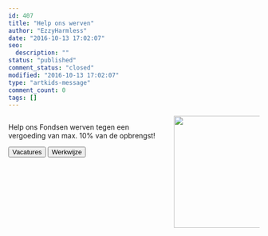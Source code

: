 ```yaml
---
id: 407
title: "Help ons werven"
author: "EzzyHarmless"
date: "2016-10-13 17:02:07"
seo:
  description: ""
status: "published"
comment_status: "closed"
modified: "2016-10-13 17:02:07"
type: "artkids-message"
comment_count: 0
tags: []
---
```


<div class="container">
    <div class="columns">
      <div class="column">
        <p class="lead">
          Help ons Fondsen werven tegen een vergoeding van max. 10% van de opbrengst!
        </p>
        <div class="field is-grouped">
          <button type="button" class="button is-large is-light"><span class="fa fa-bullhorn"> </span> Vacatures</button>
          <button type="button" class="button is-large is-light"><span class="fa fa-paperclip"> </span> Werkwijze</button>
        </div>
      </div>
      <div class="column">
        <a href="//www.artkidsfoundation.org/app/uploads/2016/06/IMG_1886.jpg"><img class="img-responsive" src="//www.artkidsfoundation.org/app/uploads/2016/06/IMG_1886-300x224.jpg" width="300" height="224" /></a>
      </div>
    </div>
  </div>
